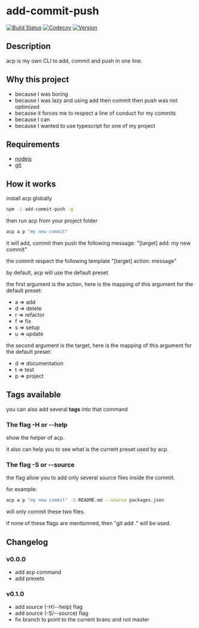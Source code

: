 # add-commit-push

[![Build Status](https://travis-ci.org/dylandoamaral/add-commit-push.svg?branch=master)](https://travis-ci.org/dylandoamaral/add-commit-push)
[![Codecov](https://codecov.io/gh/dylandoamaral/add-commit-push/branch/master/graph/badge.svg)](https://codecov.io/gh/dylandoamaral/add-commit-push)
[![Version](https://img.shields.io/npm/v/add-commit-push.svg)](https://npmjs.org/package/add-commit-push)

## Description

acp is my own CLI to add, commit and push in one line.

## Why this project

- because I was boring
- because I was lazy and using add then commit then push was not optimized
- because it forces me to respect a line of conduct for my commits
- because I can
- because I wanted to use typescript for one of my project

## Requirements

- [nodejs](https://nodejs.org/en/)
- [git](https://git-scm.com/downloads) 

## How it works

install acp globally

```bash
npm -i add-commit-push -g
```

then run acp from your project folder

```bash
acp a p "my new commit"
```

it will add, commit then push the following message: "[target] add: my new commit"

the commit respect the following template "[target] action: message"

by default, acp will use the default preset

the first argument is the action, here is the mapping of this argument for the default preset:
- a => add
- d => delete
- r => refactor
- f => fix
- s => setup
- u => update

the second argument is the target, here is the mapping of this argument for the default preset:
- d => documentation
- t => test
- p => project

## Tags available

you can also add several **tags** into that command

### The flag -H or --help

show the helper of acp.

it also can help you to see what is the current preset used by acp.

### The flag -S or --source 

the flag allow you to add only several source files inside the commit. 

for example: 

```bash
acp a p "my new commit" -S README.md --source packages.json
```

will only commit these two files.

if none of these flags are mentionned, then "git add ." will be used.

## Changelog

### v0.0.0

- add acp command
- add presets

### v0.1.0

- add source (-H/--help) flag
- add source (-S/--source) flag
- fix branch to point to the current branc and not master
